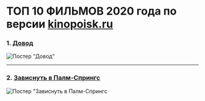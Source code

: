 # ТОП 10 ФИЛЬМОВ 2020 года по версии [kinopoisk.ru](https://www.kinopoisk.ru/)
### 1. [Довод](https://www.kinopoisk.ru/film/1236063/)
![Постер "Довод"](https://avatars.mds.yandex.net/get-kinopoisk-image/1773646/adaaab38-f1c9-41cc-98e8-ae1b8c5f5c23/300x450)
***
### 2. [Зависнуть в Палм-Спрингс](https://www.kinopoisk.ru/film/1245524/)
![Постер "Зависнуть в Палм-Спрингс](https://avatars.mds.yandex.net/get-kinopoisk-image/1599028/4c5e3735-0867-4994-869f-8403f02e9239/300x450)
